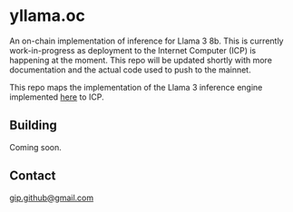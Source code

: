 # yllama.oc

An on-chain implementation of inference for Llama 3 8b. This is currently work-in-progress as deployment to the Internet Computer (ICP) is happening at the moment. This repo will be updated shortly with more documentation and the actual code used to push to the mainnet.

This repo maps the implementation of the Llama 3 inference engine implemented [here](https://github.com/gip/yllama.rs) to ICP.

## Building

Coming soon.

## Contact

gip.github@gmail.com
